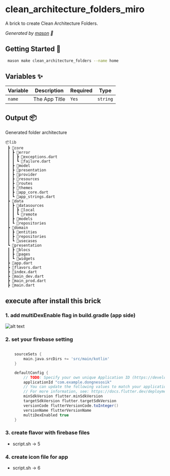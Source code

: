 # clean_architecture_folders_miro

A brick to create Clean Architecture Folders.

_Generated by [mason][1] 🧱_

## Getting Started 🚀

```sh
 mason make clean_architecture_folders --name home
```

## Variables ✨

| Variable | Description   | Required | Type     |
| -------- | ------------- | -------- | -------- |
| `name`   | The App Title | `Yes`    | `string` |

## Output 📦

Generated folder architecture

```
📦lib
 ┣ 📂core
 ┃ ┣ 📂error
 ┃ ┃ ┣ 📜exceptions.dart
 ┃ ┃ ┗ 📜failure.dart
 ┃ ┣ 📂model
 ┃ ┣ 📂presentation
 ┃ ┣ 📂provider
 ┃ ┣ 📂resources
 ┃ ┣ 📂routes
 ┃ ┣ 📂themes
 ┃ ┣ 📜app_core.dart
 ┃ ┗ 📜app_strings.dart
 ┣ 📂data
 ┃ ┣ 📂datasources
 ┃ ┃ ┣ 📂local
 ┃ ┃ ┗ 📂remote
 ┃ ┣ 📂models
 ┃ ┗ 📂repositories
 ┣ 📂domain
 ┃ ┣ 📂entities
 ┃ ┣ 📂repositories
 ┃ ┗ 📂usecases
 ┗ 📂presentation
 ┃ ┣ 📂blocs
 ┃ ┣ 📂pages
 ┃ ┗ 📂widgets
 ┣ 📜app.dart
 ┣ 📜flavors.dart
 ┣ 📜index.dart
 ┣ 📜main_dev.dart
 ┣ 📜main_prod.dart
 ┣ 📜main.dart

```

[1]: https://github.com/junddao/clean_architecture_base.git

## execute after install this brick

### 1. add multiDexEnable flag in build.gradle (app side)

![alt text](image.png)

### 2. set your firebase setting

```gradle

    sourceSets {
        main.java.srcDirs += 'src/main/kotlin'
    }

    defaultConfig {
        // TODO: Specify your own unique Application ID (https://developer.android.com/studio/build/application-id.html).
        applicationId "com.example.dongnesosik"
        // You can update the following values to match your application needs.
        // For more information, see: https://docs.flutter.dev/deployment/android#reviewing-the-gradle-build-configuration.
        minSdkVersion flutter.minSdkVersion
        targetSdkVersion flutter.targetSdkVersion
        versionCode flutterVersionCode.toInteger()
        versionName flutterVersionName
        multiDexEnabled true
    }

```

### 3. create flavor with firebase files

- script.sh -> 5

### 4. create icon file for app

- script.sh -> 6
